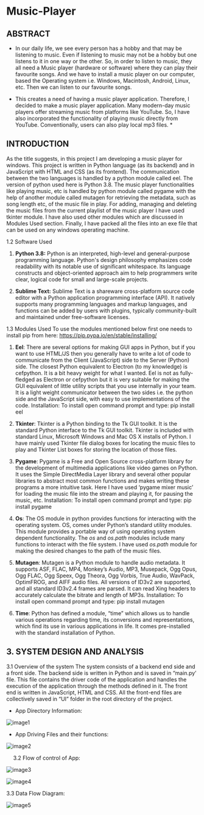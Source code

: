 # Music-Player

## ABSTRACT

* In our daily life, we see every person has a hobby and that may be listening to music. Even if listening to music may not be a hobby but one listens to it in one way or the other. So, in order to listen to music, they all need a Music player (hardware or software) where they can play their favourite songs. And we have to install a music player on our computer, based the Operating system i.e. Windows, Macintosh, Android, Linux, etc. Then we can listen to our favourite songs. 

* This creates a need of having a music player application. Therefore, I decided to make a music player application. Many modern-day music players offer streaming music from platforms like YouTube. So, I have also incorporated the functionality of playing music directly from YouTube. Conventionally, users can also play local mp3 files. *

## INTRODUCTION
As the title suggests, in this project I am developing a music player for windows. This project is written in Python language (as its backend) and in JavaScript with HTML and CSS (as its frontend). The communication between the two languages is handled by a python module called eel. The version of python used here is Python 3.8.
The music player functionalities like playing music, etc is handled by python module called pygame with the help of another module called mutagen for retrieving the metadata, such as song length etc, of the music file in play. For adding, managing and deleting the music files from the current playlist of the music player I have used tkinter module. I have also used other modules which are discussed in Modules Used section.
Finally, I have packed all the files into an exe file that can be used on any windows operating machine.







1.2 Software Used
1.	**Python 3.8:**
Python is an interpreted, high-level and general-purpose programming language. Python's design philosophy emphasizes code readability with its notable use of significant whitespace. Its language constructs and object-oriented approach aim to help programmers write clear, logical code for small and large-scale projects.

2.	**Sublime Text:**
Sublime Text is a shareware cross-platform source code editor with a Python application programming interface (API). It natively supports many programming languages and markup languages, and functions can be added by users with plugins, typically community-built and maintained under free-software licenses.

1.3 Modules Used
To use the modules mentioned below first one needs to install pip from here: https://pip.pypa.io/en/stable/installing/ 

1.	**Eel**: There are several options for making GUI apps in Python, but if you want to use HTML/JS then you generally have to write a lot of code to communicate from the Client (JavaScript) side to the Server (Python) side.
The closest Python equivalent to Electron (to my knowledge) is cefpython. It is a bit heavy weight for what I wanted.
Eel is not as fully-fledged as Electron or cefpython but it is very suitable for making the GUI equivalent of little utility scripts that you use internally in your team.
It is a light weight communicator between the two sides i.e. the python side and the JavaScript side, with easy to use implementations of the code. 
Installation:
To install open command prompt and type:
	pip install eel

2.	**Tkinter**: Tkinter is a Python binding to the Tk GUI toolkit. It is the standard Python interface to the Tk GUI toolkit. Tkinter is included with standard Linux, Microsoft Windows and Mac OS X installs of Python.
I have mainly used Tkinter file dialog boxes for locating the music files to play and Tkinter List boxes for storing the location of those files.





 
3.	**Pygame**: Pygame is a Free and Open Source cross-platform library for the development of multimedia applications like video games on Python. It uses the Simple DirectMedia Layer library and several other popular libraries to abstract most common functions and makes writing these programs a more intuitive task.
Here I have used ‘pygame mixer music’ for loading the music file into the stream and playing it, for pausing the music, etc. 
Installation:
To install open command prompt and type:
pip install pygame


4.	**Os**: The OS module in python provides functions for interacting with the operating system. OS, comes under Python’s standard utility modules. This module provides a portable way of using operating system dependent functionality. The *os* and *os.path* modules include many functions to interact with the file system.
I have used *os.path* module for making the desired changes to the path of the music files.



5.	**Mutagen**: Mutagen is a Python module to handle audio metadata. It supports ASF, FLAC, MP4, Monkey’s Audio, MP3, Musepack, Ogg Opus, Ogg FLAC, Ogg Speex, Ogg Theora, Ogg Vorbis, True Audio, WavPack, OptimFROG, and AIFF audio files. All versions of ID3v2 are supported, and all standard ID3v2.4 frames are parsed. It can read Xing headers to accurately calculate the bitrate and length of MP3s.
Installation:
To install open command prompt and type:
pip install mutagen


6.	**Time**: Python has defined a module, “time” which allows us to handle various operations regarding time, its conversions and representations, which find its use in various applications in life.
It comes pre-installed with the standard installation of Python.




## 3. SYSTEM DESIGN AND ANALYSIS

3.1 Overview of the system
The system consists of a backend end side and a front side. The backend side is written in Python and is saved in “main.py’ file. This file contains the driver code of the application and handles the execution of the application through the methods defined in it. The front end is written in JavaScript, HTML and CSS. All the front-end files are collectively saved in “UI” folder in the root directory of the project. 

* App Directory Information:

![image1](/images/1.JPG)


* App Driving Files and their functions:

![image2](/images/2.JPG)






 
3.2 Flow of control of App:


![image3](/images/3.JPG)





![image4](/images/4.JPG)

















3.3 Data Flow Diagram:

![image5](/images/5.JPG)
 



